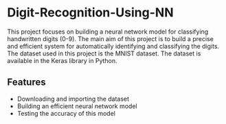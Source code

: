 # Digit-Recognition-Using-NN
This project focuses on building a neural network model for classifying handwritten digits (0-9). The main aim of this project is to build a precise and efficient system for automatically identifying and classifying the digits.<br/> The dataset used in this project is the MNIST dataset. The dataset is available in the Keras library in Python.

## Features
- Downloading and importing the dataset
- Building an efficient neural network model
- Testing the accuracy of this model

